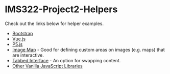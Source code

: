 # IMS322-Project2-Helpers
Check out the links below for helper examples.

- [Bootstrap](Bootstrap)
- [Vue.js](Vue)
- [P5.js](P5)
- [Image Map](ImageMap) - Good for defining custom areas on images (e.g. maps) that are interactive.
- [Tabbed Interface](TabbedInterface) - An option for swapping content.
- [Other Vanilla JavaScript Libraries](Libraries)